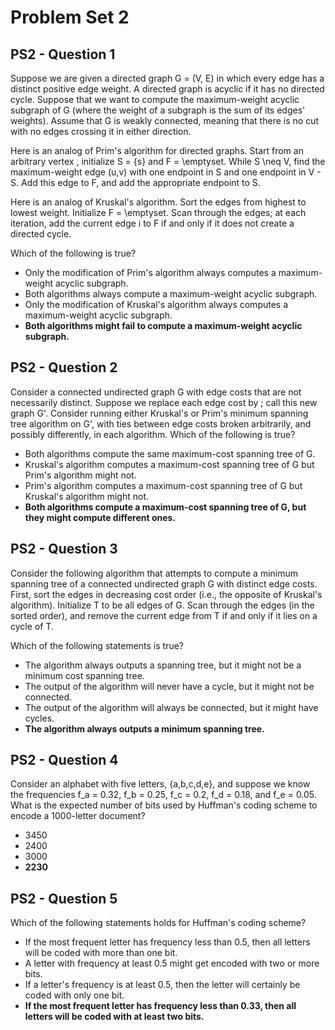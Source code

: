 # Problem Set 2

## PS2 - Question 1

Suppose we are given a directed graph G = (V, E) in which every edge has a distinct positive edge weight. A directed graph is acyclic if it has no directed cycle. Suppose that we want to compute the maximum-weight acyclic subgraph of G (where the weight of a subgraph is the sum of its edges' weights). Assume that G is weakly connected, meaning that there is no cut with no edges crossing it in either direction.

Here is an analog of Prim's algorithm for directed graphs. Start from an arbitrary vertex , initialize S = {s} and F = \emptyset. While S \neq V, find the maximum-weight edge (u,v) with one endpoint in S and one endpoint in V - S. Add this edge to F, and add the appropriate endpoint to S.

Here is an analog of Kruskal's algorithm. Sort the edges from highest to lowest weight. Initialize F = \emptyset. Scan through the edges; at each iteration, add the current edge i to F if and only if it does not create a directed cycle.

Which of the following is true?

- Only the modification of Prim's algorithm always computes a maximum-weight acyclic subgraph.
- Both algorithms always compute a maximum-weight acyclic subgraph.
- Only the modification of Kruskal's algorithm always computes a maximum-weight acyclic subgraph.
- **Both algorithms might fail to compute a maximum-weight acyclic subgraph.**

## PS2 - Question 2

Consider a connected undirected graph G with edge costs that are not necessarily distinct. Suppose we replace each edge cost  by ; call this new graph G'. Consider running either Kruskal's or Prim's minimum spanning tree algorithm on G', with ties between edge costs broken arbitrarily, and possibly differently, in each algorithm. Which of the following is true?

- Both algorithms compute the same maximum-cost spanning tree of G.
- Kruskal's algorithm computes a maximum-cost spanning tree of G but Prim's algorithm might not.
- Prim's algorithm computes a maximum-cost spanning tree of G but Kruskal's algorithm might not.
- **Both algorithms compute a maximum-cost spanning tree of G, but they might compute different ones.**

## PS2 - Question 3

Consider the following algorithm that attempts to compute a minimum spanning tree of a connected undirected graph G with distinct edge costs. First, sort the edges in decreasing cost order (i.e., the opposite of Kruskal's algorithm). Initialize T to be all edges of G. Scan through the edges (in the sorted order), and remove the current edge from T if and only if it lies on a cycle of T.

Which of the following statements is true?

- The algorithm always outputs a spanning tree, but it might not be a minimum cost spanning tree.
- The output of the algorithm will never have a cycle, but it might not be connected.
- The output of the algorithm will always be connected, but it might have cycles.
- **The algorithm always outputs a minimum spanning tree.**

## PS2 - Question 4

Consider an alphabet with five letters, {a,b,c,d,e}, and suppose we know the frequencies f_a = 0.32, f_b = 0.25, f_c = 0.2, f_d = 0.18, and f_e = 0.05. What is the expected number of bits used by Huffman's coding scheme to encode a 1000-letter document?

- 3450
- 2400
- 3000
- **2230**

## PS2 - Question 5

Which of the following statements holds for Huffman's coding scheme?

- If the most frequent letter has frequency less than 0.5, then all letters will be coded with more than one bit.
- A letter with frequency at least 0.5 might get encoded with two or more bits.
- If a letter's frequency is at least 0.5, then the letter will certainly be coded with only one bit.
- **If the most frequent letter has frequency less than 0.33, then all letters will be coded with at least two bits.**
